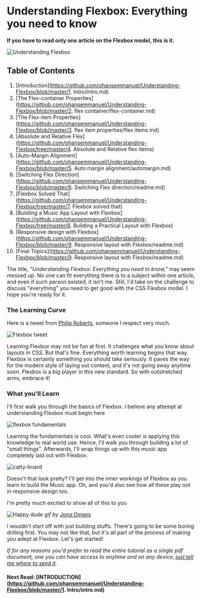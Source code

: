 # Understanding Flexbox: Everything you need to know

**If you have to read only one article on the Flexbox model, this is it.**

![Understanding Flexbox](http://i.imgur.com/GzOC1nh.png)

## Table of Contents
1. [Introduction](https://github.com/ohansemmanuel/Understanding-Flexbox/blob/master/1. Intro/intro.md)
2. [The Flex-container Properties](https://github.com/ohansemmanuel/Understanding-Flexbox/blob/master/2. flex container/flex-container.md)
3. [The Flex-item Properties](https://github.com/ohansemmanuel/Understanding-Flexbox/blob/master/3. flex item properties/flex items.md)
4. [Absolute and Relative Flex](https://github.com/ohansemmanuel/Understanding-Flexbox/tree/master/4. Absolute and Relative flex items)
5. [Auto-Margin Alignment](https://github.com/ohansemmanuel/Understanding-Flexbox/blob/master/5. Auto margin alignment/automargin.md)
6. [Switching Flex Direction](https://github.com/ohansemmanuel/Understanding-Flexbox/blob/master/6. Switching Flex direction/readme.md)
7. [Flexbox Solved That](https://github.com/ohansemmanuel/Understanding-Flexbox/tree/master/7. Flexbox solved that)
8. [Building a Music App Layout with Flexbox](https://github.com/ohansemmanuel/Understanding-Flexbox/tree/master/8. Building a Practical Layout with Flexbox)
9. [Responsive design with Flexbox](https://github.com/ohansemmanuel/Understanding-Flexbox/blob/master/9. Responsive layout with Flexbox/readme.md)
10. [Final Topics](https://github.com/ohansemmanuel/Understanding-Flexbox/blob/master/9. Responsive layout with Flexbox/readme.md)


The title, _"Understanding Flexbox: Everything you need to know,"_ may seem messed up. No one can fit everything there is to a subject within one article, and even if such person existed, it isn't me.
Still, I'd take on the challenge to discuss "everything" you need to get good with the CSS Flexbox model. I hope you're ready for it.


### The Learning Curve 

Here is a tweet from [Philip Roberts](https://andyet.com/team/phil/), someone I respect very much.

![Flexbox tweet](http://i.imgur.com/g32cuJ3.png)

Learning Flexbox may not be fun at first. It challenges what you know about layouts in CSS. But that's fine. Everything worth learning begins that way. Flexbox is certainly something you should take seriously. It paves the way for the modern style of laying out content, and it's not going away anytime soon.
Flexbox is a big player in this new standard. So with outstretched arms, embrace it!


### What you'll Learn
I'll first walk you through the basics of Flexbox. I believe any attempt at understanding Flexbox must begin here

![flexbox fundamentals](http://i.imgur.com/iGH6nKU.png)

Learning the fundamentals is cool. What's even cooler is applying this knowledge to real world use. Hence, I'll walk you through building a lot of "small things". Afterwards, I'll wrap things up with this music app completely laid out with Flexbox.


![catty-board](http://i.imgur.com/cCztePy.png)

Doesn't that look pretty? I'll get into the inner workings of Flexbox as you learn to build the Music app. Oh, and you'd also see how all these play out in responsive design too.

I'm pretty much excited to show all of this to you

![Happy dude](http://i.imgur.com/fsLPYRN.gif)
_gif by [Jona Dinges ](https://dribbble.com/jonadinges)_
 

I wouldn't start off with just building stuffs. There's going to be some boring drilling first. You may not like that, but it's all part of the process of making you adept at Flexbox. Let's get started! 


_If for any reasons you'd prefer to read the entire tutorial as a single pdf document, one you can have access to anytime and on any device, [just tell me where to send it](https://ohansemmanuel.typeform.com/to/zD5yI7)._

#### Next Read: [INTRODUCTION](https://github.com/ohansemmanuel/Understanding-Flexbox/blob/master/1. Intro/intro.md)